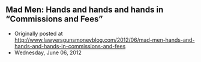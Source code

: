 ## Mad Men: Hands and hands and hands in “Commissions and Fees”

 * Originally posted at http://www.lawyersgunsmoneyblog.com/2012/06/mad-men-hands-and-hands-and-hands-in-commissions-and-fees
 * Wednesday, June 06, 2012

 